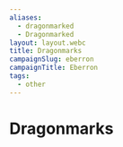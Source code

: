 ```yaml
---
aliases:
  - dragonmarked
  - Dragonmarked
layout: layout.webc
title: Dragonmarks
campaignSlug: eberron
campaignTitle: Eberron
tags:
  - other
---
```

# Dragonmarks
